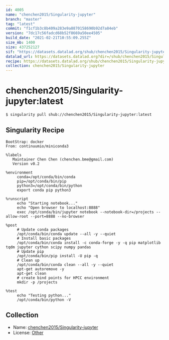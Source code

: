 ```yaml
---
id: 4005
name: "chenchen2015/Singularity-jupyter"
branch: "master"
tag: "latest"
commit: "f1cf1b3c8b409a283e9a8870158690b92d7a84eb"
version: "7dc17c56fadcd68b52f8669a50ee4505"
build_date: "2021-02-21T10:55:09.255Z"
size_mb: 1400
size: 437252127
sif: "https://datasets.datalad.org/shub/chenchen2015/Singularity-jupyter/latest/2021-02-21-f1cf1b3c-7dc17c56/7dc17c56fadcd68b52f8669a50ee4505.simg"
datalad_url: https://datasets.datalad.org?dir=/shub/chenchen2015/Singularity-jupyter/latest/2021-02-21-f1cf1b3c-7dc17c56/
recipe: https://datasets.datalad.org/shub/chenchen2015/Singularity-jupyter/latest/2021-02-21-f1cf1b3c-7dc17c56/Singularity
collection: chenchen2015/Singularity-jupyter
---
```


# chenchen2015/Singularity-jupyter:latest

```bash
$ singularity pull shub://chenchen2015/Singularity-jupyter:latest
```

## Singularity Recipe

```singularity
BootStrap: docker
From: continuumio/miniconda3

%labels
   Maintainer Chen Chen (chenchen.bme@gmail.com)
   Version v0.2
   
%environment
     conda=/opt/conda/bin/conda
     pip=/opt/conda/bin/pip
     python3=/opt/conda/bin/python
     export conda pip python3
     
%runscript
     echo "Starting notebook..."
     echo "Open browser to localhost:8888"
     exec /opt/conda/bin/jupyter notebook --notebook-dir=/projects --allow-root --port=8888 --no-browser

%post   
     # Update conda packages
     /opt/conda/bin/conda update --all -y --quiet
     # Install basic packages
     /opt/conda/bin/conda install -c conda-forge -y -q pip matplotlib tqdm jupyter cython scipy numpy pandas
     # Update pip
     /opt/conda/bin/pip install -U pip -q
     # Clean up
     /opt/conda/bin/conda clean --all -y --quiet
     apt-get autoremove -y
     apt-get clean
     # create bind points for HPCC environment
     mkdir -p /projects

%test  
     echo "Testing python..."
     /opt/conda/bin/python -V
```

## Collection

 - Name: [chenchen2015/Singularity-jupyter](https://github.com/chenchen2015/Singularity-jupyter)
 - License: [Other](None)

